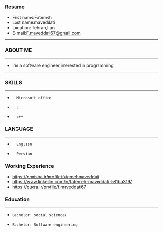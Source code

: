 ### Resume
+  First name:Fatemeh
+ Last name:maveddati
+  Location: Tehran,Iran
+  E-mail:F.maveddati67@gmail.com 
---

### ABOUT ME
---
+ I'm a software engineer,interested in programming.

---
### SKILLS
---
+       Microsoft office
+       c
+       c++

### LANGUAGE
---
+       English
+       Persian

### Working Experience
 
+ https://ponisha.ir/profile/fatemehmaveddati 
+ https://www.linkedin.com/in/fatemeh-maveddati-581ba3197
+ https://quera.ir/profile/f.maveddati67


### Education
---
+     Bachelor: social sciences 
+     Bachelor: Software engineering
